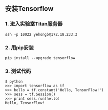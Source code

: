 ## 安装Tensorflow
### 1. 进入实验室Titan服务器
    ssh -p 10022 yehongb@172.18.233.3
### 2. 用pip安装
    pip install --upgrade tensorflow
### 3. 测试代码
    $ python
    >>> import tensorflow as tf
    >>> hello = tf.constant('Hello, TensorFlow!')
    >>> sess = tf.Session()
    >>> print sess.run(hello)
    Hello, TensorFlow!
